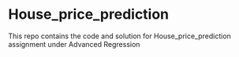 # House_price_prediction
This repo contains the code and solution for House_price_prediction assignment under Advanced Regression
